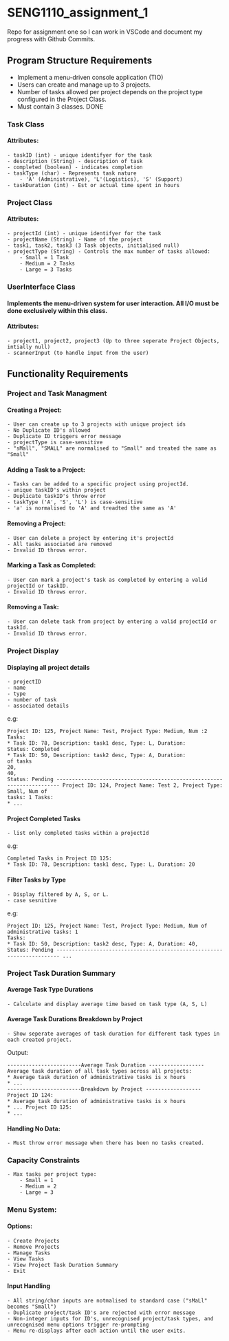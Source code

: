 # SENG1110_assignment_1
Repo for assignment one so I can work in VSCode and document my progress with Github Commits. 


## Program Structure Requirements
- Implement a menu-driven console application (TIO)
- Users can create and manage up to 3 projects.
- Number of tasks allowed per project depends on the project type configured in the Project Class. 
- Must contain 3 classes. DONE

### Task Class
#### Attributes:
    - taskID (int) - unique identifyer for the task
    - description (String) - description of task
    - completed (boolean) - indicates completion
    - taskType (char) - Represents task nature 
        - 'A' (Administrative), 'L'(Logistics), 'S' (Support)
    - taskDuration (int) - Est or actual time spent in hours

### Project Class
#### Attributes:
    - projectId (int) - unique identifyer for the task
    - projectName (String) - Name of the project
    - task1, task2, task3 (3 Task objects, initialised null)
    - projectType (String) - Controls the max number of tasks allowed:
        - Small = 1 Task
        - Medium = 2 Tasks
        - Large = 3 Tasks

### UserInterface Class
#### Implements the menu-driven system for user interaction. All I/O must be done exclusively within this class. 
#### Attributes:
    - project1, project2, project3 (Up to three seperate Project Objects, intially null)
    - scannerInput (to handle input from the user)


## Functionality Requirements
### Project and Task Managment

#### Creating a Project:
    - User can create up to 3 projects with unique project ids
    - No Duplicate ID's allowed
    - Duplicate ID triggers error message
    - projectType is case-sensitive 
    - "sMall", "SMALL" are normalised to "Small" and treated the same as "Small"

#### Adding a Task to a Project:
    - Tasks can be added to a specific project using projectId.
    - unique taskID's within project
    - Duplicate taskID's throw error
    - taskType ('A', 'S', 'L') is case-sensitive
    - 'a' is normalised to 'A' and treadted the same as 'A'

#### Removing a Project:
    - User can delete a project by entering it's projectId
    - All tasks associated are removed
    - Invalid ID throws error.

#### Marking a Task as Completed:
    - User can mark a project's task as completed by entering a valid projectId or taskID. 
    - Invalid ID throws error.

#### Removing a Task:
    - User can delete task from project by entering a valid projectId or taskId.
    - Invalid ID throws error. 


### Project Display
#### Displaying all project details
    - projectID
    - name
    - type
    - number of task
    - associated details

e.g:

```
Project ID: 125, Project Name: Test, Project Type: Medium, Num :2
Tasks:
* Task ID: 78, Description: task1 desc, Type: L, Duration:
Status: Completed
* Task ID: 50, Description: task2 desc, Type: A, Duration:
of tasks
20,
40,
Status: Pending ----------------------------------------------------------------------- Project ID: 124, Project Name: Test 2, Project Type: Small, Num of
tasks: 1 Tasks:
* ...
```

#### Project Completed Tasks
    - list only completed tasks within a projectId

e.g:
```
Completed Tasks in Project ID 125:
* Task ID: 78, Description: task1 desc, Type: L, Duration: 20
```

#### Filter Tasks by Type
    - Display filtered by A, S, or L.
    - case sesnitive

e.g:
```
Project ID: 125, Project Name: Test, Project Type: Medium, Num of administrative tasks: 1
Tasks:
* Task ID: 50, Description: task2 desc, Type: A, Duration: 40,
Status: Pending ----------------------------------------------------------------------- ...
```

### Project Task Duration Summary
#### Average Task Type Durations
    - Calculate and display average time based on task type (A, S, L)

#### Average Task Durations Breakdown by Project
    - Show seperate averages of task duration for different task types in each created project. 

Output:

```
------------------------Average Task Duration ------------------ Average task duration of all task types across all projects:
* Average task duration of administrative tasks is x hours
* ...
------------------------Breakdown by Project ------------------ Project ID 124:
* Average task duration of administrative tasks is x hours
* ... Project ID 125:
* ...
```

#### Handling No Data:
    - Must throw error message when there has been no tasks created.

### Capacity Constraints
    - Max tasks per project type:
        - Small = 1
        - Medium = 2
        - Large = 3

### Menu System:
#### Options:
    - Create Projects
    - Remove Projects
    - Manage Tasks
    - View Tasks
    - View Project Task Duration Summary
    - Exit

#### Input Handling
    - All string/char inputs are notmalised to standard case ("sMaLl" becomes "Small")
    - Duplicate project/task ID's are rejected with error message
    - Non-integer inputs for ID's, unrecognised project/task types, and unrecognised menu options trigger re-prompting
    - Menu re-displays after each action until the user exits.
    